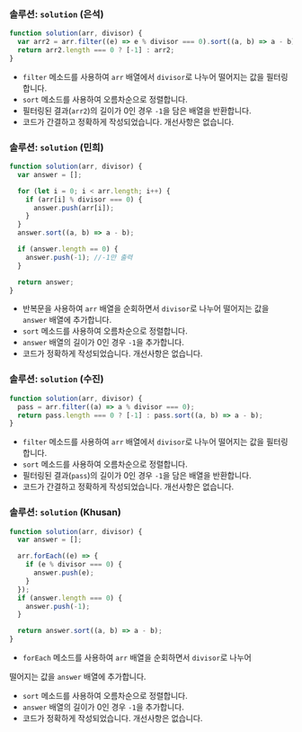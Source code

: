 ### 솔루션: `solution` (은석)

```javascript
function solution(arr, divisor) {
  var arr2 = arr.filter((e) => e % divisor === 0).sort((a, b) => a - b);
  return arr2.length === 0 ? [-1] : arr2;
}
```

- `filter` 메소드를 사용하여 `arr` 배열에서 `divisor`로 나누어 떨어지는 값을 필터링합니다.
- `sort` 메소드를 사용하여 오름차순으로 정렬합니다.
- 필터링된 결과(`arr2`)의 길이가 0인 경우 `-1`을 담은 배열을 반환합니다.
- 코드가 간결하고 정확하게 작성되었습니다. 개선사항은 없습니다.

### 솔루션: `solution` (민희)

```javascript
function solution(arr, divisor) {
  var answer = [];

  for (let i = 0; i < arr.length; i++) {
    if (arr[i] % divisor === 0) {
      answer.push(arr[i]);
    }
  }
  answer.sort((a, b) => a - b);

  if (answer.length == 0) {
    answer.push(-1); //-1만 출력
  }

  return answer;
}
```

- 반복문을 사용하여 `arr` 배열을 순회하면서 `divisor`로 나누어 떨어지는 값을 `answer` 배열에 추가합니다.
- `sort` 메소드를 사용하여 오름차순으로 정렬합니다.
- `answer` 배열의 길이가 0인 경우 `-1`을 추가합니다.
- 코드가 정확하게 작성되었습니다. 개선사항은 없습니다.

### 솔루션: `solution` (수진)

```javascript
function solution(arr, divisor) {
  pass = arr.filter((a) => a % divisor === 0);
  return pass.length === 0 ? [-1] : pass.sort((a, b) => a - b);
}
```

- `filter` 메소드를 사용하여 `arr` 배열에서 `divisor`로 나누어 떨어지는 값을 필터링합니다.
- `sort` 메소드를 사용하여 오름차순으로 정렬합니다.
- 필터링된 결과(`pass`)의 길이가 0인 경우 `-1`을 담은 배열을 반환합니다.
- 코드가 간결하고 정확하게 작성되었습니다. 개선사항은 없습니다.

### 솔루션: `solution` (Khusan)

```javascript
function solution(arr, divisor) {
  var answer = [];

  arr.forEach((e) => {
    if (e % divisor === 0) {
      answer.push(e);
    }
  });
  if (answer.length === 0) {
    answer.push(-1);
  }

  return answer.sort((a, b) => a - b);
}
```

- `forEach` 메소드를 사용하여 `arr` 배열을 순회하면서 `divisor`로 나누어

떨어지는 값을 `answer` 배열에 추가합니다.

- `sort` 메소드를 사용하여 오름차순으로 정렬합니다.
- `answer` 배열의 길이가 0인 경우 `-1`을 추가합니다.
- 코드가 정확하게 작성되었습니다. 개선사항은 없습니다.
